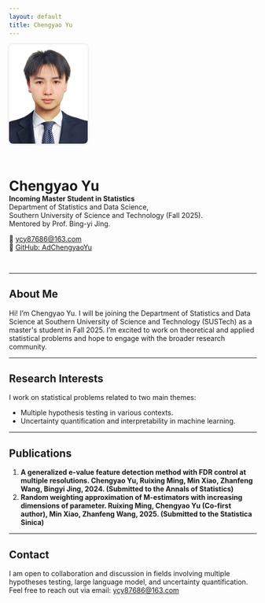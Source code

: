 ```yaml
---
layout: default
title: Chengyao Yu
---
```


<div style="display: flex; align-items: center; gap: 30px; flex-wrap: wrap; margin-bottom: 30px;">
  <img src="profile.jpg" alt="Chengyao Yu" width="160" style="border-radius: 8px; box-shadow: 0 0 5px rgba(0,0,0,0.15);" />
  <div>
    <h1 style="margin-bottom: 0;">Chengyao Yu</h1>
    <p style="margin-top: 0;"><strong>Incoming Master Student in Statistics</strong><br/>
    Department of Statistics and Data Science,<br/>
    Southern University of Science and Technology (Fall 2025).<br/>
    Mentored by Prof. Bing-yi Jing.</p>
    <p>
      📧 <a href="mailto:ycy87686@163.com">ycy87686@163.com</a><br/>
      🔗 <a href="https://github.com/AdChengyaoYu" target="_blank">GitHub: AdChengyaoYu</a>
    </p>
  </div>
</div>

---


## About Me

Hi! I’m Chengyao Yu. I will be joining the Department of Statistics and Data Science at Southern University of Science and Technology (SUSTech) as a master's student in Fall 2025. I’m excited to work on theoretical and applied statistical problems and hope to engage with the broader research community.


---

## Research Interests

I work on statistical problems related to two main themes:

- Multiple hypothesis testing in various contexts.  
- Uncertainty quantification and interpretability in machine learning.

---

## Publications

1. **A generalized e-value feature detection method with FDR control at multiple resolutions. Chengyao Yu, Ruixing Ming, Min Xiao, Zhanfeng Wang, Bingyi Jing, 2024. (Submitted to the Annals of Statistics)**  
2. **Random weighting approximation of M-estimators with increasing dimensions of parameter. Ruixing Ming, Chengyao Yu (Co-first author), Min Xiao, Zhanfeng Wang, 2025. (Submitted to the Statistica Sinica)**

---

## Contact

I am open to collaboration and discussion in fields involving multiple hypotheses testing, large language model, and uncertainty quantification.  
Feel free to reach out via email: [ycy87686@163.com](mailto:ycy87686@163.com)

